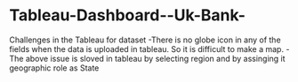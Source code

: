 # Tableau-Dashboard--Uk-Bank-


Challenges in the Tableau for dataset 
-There is no globe icon in any of the fields when the data is uploaded in tableau. So it is difficult to make a map. 
-The above issue is sloved in tableau by selecting region and by assinging it geographic role as State 
